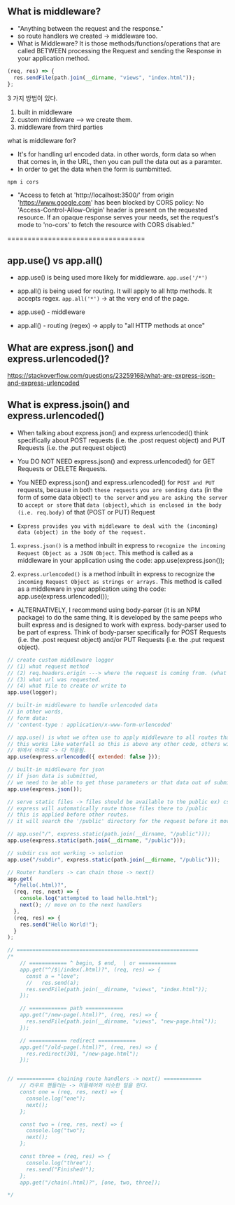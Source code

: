 ## What is middleware?

- "Anything between the request and the response."
- so route handlers we created -> middleware too.
- What is Middleware? It is those methods/functions/operations that are called BETWEEN processing the Request and sending the Response in your application method.

```js
(req, res) => {
  res.sendFile(path.join(__dirname, "views", "index.html"));
};
```

3 가지 방법이 있다.

1. built in middleware
2. custom middleware --> we create them.
3. middleware from third parties

what is middleware for?

- It's for handling url encoded data. in other words, form data so when that comes in, in the URL, then you can pull the data out as a paramter.
- In order to get the data when the form is sumbmitted.

`npm i cors`

- "Access to fetch at 'http://localhost:3500/' from origin 'https://www.google.com' has been blocked by CORS policy: No 'Access-Control-Allow-Origin' header is present on the requested resource. If an opaque response serves your needs, set the request's mode to 'no-cors' to fetch the resource with CORS disabled."

==================================

## app.use() vs app.all()

- app.use() is being used more likely for middleware. `app.use('/*')`
- app.all() is being used for routing. It will apply to all http methods. It accepts regex. `app.all('*')` -> at the very end of the page.

- app.use() - middleware
- app.all() - routing (regex) -> apply to "all HTTP methods at once"

## What are express.json() and express.urlencoded()?

https://stackoverflow.com/questions/23259168/what-are-express-json-and-express-urlencoded

## What is express.jsoin() and express.urlencoded()

- When talking about express.json() and express.urlencoded() think specifically about POST requests (i.e. the .post request object) and PUT Requests (i.e. the .put request object)
- You DO NOT NEED express.json() and express.urlencoded() for GET Requests or DELETE Requests.
- You NEED express.json() and express.urlencoded() for `POST and PUT` requests, because in both `these requests` `you are sending data` (in the form of some data object) `to the server` and `you are asking the server` to `accept or store` that `data (object)`, `which is enclosed in the body (i.e. req.body)` of that (POST or PUT) Request

- `Express provides you with middleware to deal with the (incoming) data (object) in the body of the request.`

1. `express.json()` is a method inbuilt in express to `recognize the incoming Request Object as a JSON Object`. This method is called as a middleware in your application using the code: app.use(express.json());

2. `express.urlencoded()` is a method inbuilt in express to recognize the `incoming Request Object as strings or arrays.` This method is called as a middleware in your application using the code: app.use(express.urlencoded());

- ALTERNATIVELY, I recommend using body-parser (it is an NPM package) to do the same thing. It is developed by the same peeps who built express and is designed to work with express. body-parser used to be part of express. Think of body-parser specifically for POST Requests (i.e. the .post request object) and/or PUT Requests (i.e. the .put request object).

```js
// create custom middleware logger
// (1) what request method
// (2) req.headers.origin ---> where the request is coming from. (what website sent it to us)
// (3) what url was requested.
// (4) what file to create or write to
app.use(logger);
```

```js
// built-in middleware to handle urlencoded data
// in other words,
// form data:
// 'content-type : application/x-www-form-urlencoded'

// app.use() is what we often use to apply middleware to all routes that are coming in.
// this works like waterfall so this is above any other code, others will be applied automatically
// 위에서 아래로 -> 다 적용됨.
app.use(express.urlencoded({ extended: false }));
```

```js
// built-in middleware for json
// if json data is submitted,
// we need to be able to get those parameters or that data out of submission.
app.use(express.json());
```

```js
// serve static files -> files should be available to the public ex) css folder
// express will automatically route those files there to /public
// this is applied before other routes.
// it will search the '/public' directory for the request before it moves to next routes.

// app.use("/", express.static(path.join(__dirname, "/public")));
app.use(express.static(path.join(__dirname, "/public")));

// subdir css not working -> solution
app.use("/subdir", express.static(path.join(__dirname, "/public")));
```

```js
// Router handlers -> can chain those -> next()
app.get(
  "/hello(.html)?",
  (req, res, next) => {
    console.log("attempted to load hello.html");
    next(); // move on to the next handlers
  },
  (req, res) => {
    res.send("Hello World!");
  }
);
```

```js
// ==========================================================
/*
    // ============ ^ begin, $ end,  | or ============
    app.get("^/$|/index(.html)?", (req, res) => {
      const a = "love";
      //   res.send(a);
      res.sendFile(path.join(__dirname, "views", "index.html"));
    });

    // ============ path ============
    app.get("/new-page(.html)?", (req, res) => {
      res.sendFile(path.join(__dirname, "views", "new-page.html"));
    });

    // ============ redirect ============
    app.get("/old-page(.html)?", (req, res) => {
      res.redirect(301, "/new-page.html");
    });


// ============ chaining route handlers -> next() ============
    // 라우트 핸들러는 -> 미들웨어와 비슷한 일을 한다.
    const one = (req, res, next) => {
      console.log("one");
      next();
    };

    const two = (req, res, next) => {
      console.log("two");
      next();
    };

    const three = (req, res) => {
      console.log("three");
      res.send("Finished!");
    };
    app.get("/chain(.html)?", [one, two, three]);

*/
```

```js

```

```js

```
